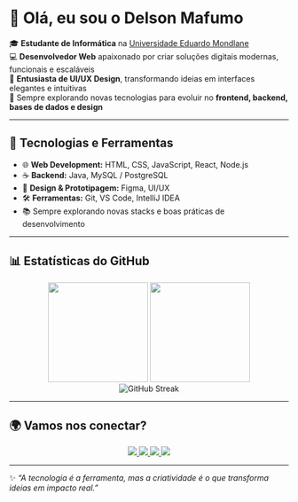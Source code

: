 # 👋 Olá, eu sou o Delson Mafumo  

🎓 **Estudante de Informática** na [Universidade Eduardo Mondlane](https://www.uem.mz/)  
💻 **Desenvolvedor Web** apaixonado por criar soluções digitais modernas, funcionais e escaláveis  
🎨 **Entusiasta de UI/UX Design**, transformando ideias em interfaces elegantes e intuitivas  
🚀 Sempre explorando novas tecnologias para evoluir no **frontend, backend, bases de dados e design**  

---

## 🚀 Tecnologias e Ferramentas  

- 🌐 **Web Development:** HTML, CSS, JavaScript, React, Node.js  
- ☕ **Backend:** Java, MySQL / PostgreSQL  
- 🎨 **Design & Prototipagem:** Figma, UI/UX  
- 🛠️ **Ferramentas:** Git, VS Code, IntelliJ IDEA  
- 📚 Sempre explorando novas stacks e boas práticas de desenvolvimento  

---

## 📊 Estatísticas do GitHub  

<div align="center">
  <img height="180em" src="https://github-readme-stats.vercel.app/api?username=delsonmafumo&show_icons=true&theme=tokyonight"/>
  <img height="180em" src="https://github-readme-stats.vercel.app/api/top-langs/?username=delsonmafumo&layout=compact&theme=tokyonight"/>
</div>  

<div align="center">
  <img src="https://streak-stats.demolab.com?user=delsonmafumo&theme=tokyonight&border_radius=8" alt="GitHub Streak"/>
</div>  

---

## 🌍 Vamos nos conectar?  

<div align="center"> 
  <a href="https://www.instagram.com/delson_mafumo/" target="_blank">
    <img src="https://img.shields.io/badge/-Instagram-%23E4405F?style=for-the-badge&logo=instagram&logoColor=white"/>
  </a>
  <a href="https://discord.com/" target="_blank">
    <img src="https://img.shields.io/badge/Discord-7289DA?style=for-the-badge&logo=discord&logoColor=white"/>
  </a> 
  <a href="http://www.linkedin.com/in/delson-mafumo-83169435b" target="_blank">
    <img src="https://img.shields.io/badge/-LinkedIn-%230077B5?style=for-the-badge&logo=linkedin&logoColor=white"/>
  </a> 
  <a href="mailto:delsonmafumo24@gmail.com">
    <img src="https://img.shields.io/badge/-Gmail-%23333?style=for-the-badge&logo=gmail&logoColor=white"/>
  </a>
</div>  

---

✨ _“A tecnologia é a ferramenta, mas a criatividade é o que transforma ideias em impacto real.”_  
